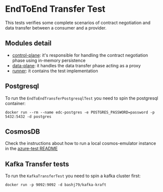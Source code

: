 # EndToEnd Transfer Test

This tests verifies some complete scenarios of contract negotiation and data transfer between a consumer and a provider.

## Modules detail

* [control-plane](./control-plane): it's responsible for handling the contract negotiation phase using in-memory persistence
* [data-plane](./data-plane): it handles the data transfer phase acting as a proxy
* [runner](./runner): it contains the test implementation

## Postgresql

To run the `EndToEndTransferPostgresqlTest` you need to spin the postgresql container:

```shell
docker run --rm --name edc-postgres -e POSTGRES_PASSWORD=password -p 5432:5432 -d postgres
```

## CosmosDB

Check the instructions about how to run a local cosmos-emulator instance in the [azure-test README](../../extensions/azure/azure-test/README.md)

## Kafka Transfer tests

To run the `KafkaTransferTest` you need to spin a kafka cluster first:

```shell
docker run -p 9092:9092 -d bashj79/kafka-kraft
```
